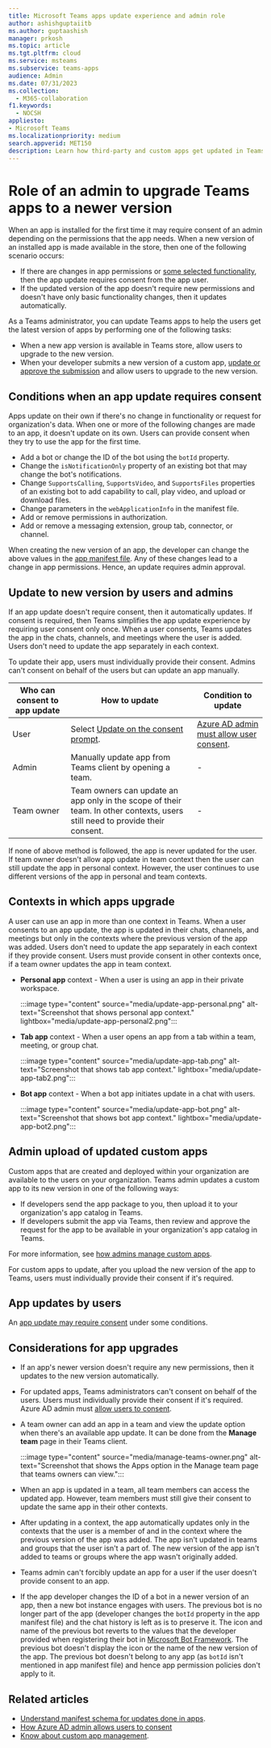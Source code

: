 ```yaml
---
title: Microsoft Teams apps update experience and admin role
author: ashishguptaiitb
ms.author: guptaashish
manager: prkosh
ms.topic: article
ms.tgt.pltfrm: cloud
ms.service: msteams
ms.subservice: teams-apps
audience: Admin
ms.date: 07/31/2023
ms.collection: 
  - M365-collaboration
f1.keywords: 
  - NOCSH
appliesto: 
- Microsoft Teams
ms.localizationpriority: medium
search.appverid: MET150
description: Learn how third-party and custom apps get updated in Teams to a newer version and how admins can control the app updates.
---
```


# Role of an admin to upgrade Teams apps to a newer version

When an app is installed for the first time it may require consent of an admin depending on the permissions that the app needs. When a new version of an installed app is made available in the store, then one of the following scenario occurs:

* If there are changes in app permissions or [some selected functionality](#conditions-when-an-app-update-requires-consent), then the app update requires consent from the app user.
* If the updated version of the app doesn't require new permissions and doesn't have only basic functionality changes, then it updates automatically.

As a Teams administrator, you can update Teams apps to help the users get the latest version of apps by performing one of the following tasks:

* When a new app version is available in Teams store, allow users to upgrade to the new version.
* When your developer submits a new version of a custom app, [update or approve the submission](#admin-upload-of-updated-custom-apps) and allow users to upgrade to the new version.

## Conditions when an app update requires consent

Apps update on their own if there's no change in functionality or request for organization's data. When one or more of the following changes are made to an app, it doesn't update on its own. Users can provide consent when they try to use the app for the first time.

* Add a bot or change the ID of the bot using the `botId` property.
* Change the `isNotificationOnly` property of an existing bot that may change the bot's notifications.
* Change `SupportsCalling`, `SupportsVideo`, and `SupportsFiles` properties of an existing bot to add capability to call, play video, and upload or download files.
* Change parameters in the `webApplicationInfo` in the manifest file.
* Add or remove permissions in authorization.
* Add or remove a messaging extension, group tab, connector, or channel.

When creating the new version of an app, the developer can change the above values in the [app manifest file](/microsoftteams/platform/resources/schema/manifest-schema). Any of these changes lead to a change in app permissions. Hence, an update requires admin approval.

## Update to new version by users and admins

If an app update doesn't require consent, then it automatically updates. If consent is required, then Teams simplifies the app update experience by requiring user consent only once. When a user consents, Teams updates the app in the chats, channels, and meetings where the user is added. Users don't need to update the app separately in each context.

To update their app, users must individually provide their consent. Admins can't consent on behalf of the users but can update an app manually.

| Who can consent to app update | How to update | Condition to update |
|---|---|---|
| User | Select [Update on the consent prompt](#contexts-in-which-apps-upgrade). | [Azure AD admin must allow user consent](/azure/active-directory/manage-apps/configure-user-consent?pivots=portal). |
| Admin | Manually update app from Teams client by opening a team. | - |
| Team owner | Team owners can update an app only in the scope of their team. In other contexts, users still need to provide their consent. | - |

If none of above method is followed, the app is never updated for the user. If team owner doesn't allow app update in team context then the user can still update the app in personal context. However, the user continues to use different versions of the app in personal and team contexts.

## Contexts in which apps upgrade

A user can use an app in more than one context in Teams. When a user consents to an app update, the app is updated in their chats, channels, and meetings but only in the contexts where the previous version of the app was added. Users don't need to update the app separately in each context if they provide consent. Users must provide consent in other contexts once, if a team owner updates the app in team context.

* **Personal app** context - When a user is using an app in their private workspace.

    :::image type="content" source="media/update-app-personal.png" alt-text="Screenshot that shows personal app context." lightbox="media/update-app-personal2.png":::

* **Tab app** context - When a user opens an app from a tab within a team, meeting, or group chat.

    :::image type="content" source="media/update-app-tab.png" alt-text="Screenshot that shows tab app context." lightbox="media/update-app-tab2.png":::

* **Bot app** context - When a bot app initiates update in a chat with users.

    :::image type="content" source="media/update-app-bot.png" alt-text="Screenshot that shows bot app context." lightbox="media/update-app-bot2.png":::

## Admin upload of updated custom apps

Custom apps that are created and deployed within your organization are available to the users on your organization. Teams admin updates a custom app to its new version in one of the following ways:

* If developers send the app package to you, then upload it to your organization's app catalog in Teams.
* If developers submit the app via Teams, then review and approve the request for the app to be available in your organization's app catalog in Teams.

For more information, see [how admins manage custom apps](teams-custom-app-policies-and-settings.md).

For custom apps to update, after you upload the new version of the app to Teams, users must individually provide their consent if it's required.

## App updates by users

An [app update may require consent](#conditions-when-an-app-update-requires-consent) under some conditions. 

## Considerations for app upgrades

* If an app's newer version doesn't require any new permissions, then it updates to the new version automatically.

* For updated apps, Teams administrators can't consent on behalf of the users. Users must individually provide their consent if it's required. Azure AD admin must [allow users to consent](/azure/active-directory/manage-apps/configure-user-consent?pivots=portal).

* A team owner can add an app in a team and view the update option when there's an available app update. It can be done from the **Manage team** page in their Teams client.

   :::image type="content" source="media/manage-teams-owner.png" alt-text="Screenshot that shows the Apps option in the Manage team page that teams owners can view.":::

* When an app is updated in a team, all team members can access the updated app. However, team members must still give their consent to update the same app in their other contexts.

* After updating in a context, the app automatically updates only in the contexts that the user is a member of and in the context where the previous version of the app was added. The app isn't updated in teams and groups that the user isn't a part of. The new version of the app isn't added to teams or groups where the app wasn't originally added.

* Teams admin can't forcibly update an app for a user if the user doesn't provide consent to an app.

* If the app developer changes the ID of a bot in a newer version of an app, then a new bot instance engages with users. The previous bot is no longer part of the app (developer changes the `botId` property in the app manifest file) and the chat history is left as is to preserve it. The icon and name of the previous bot reverts to the values that the developer provided when registering their bot in [Microsoft Bot Framework](https://dev.botframework.com/). The previous bot doesn't display the icon or the name of the new version of the app. The previous bot doesn't belong to any app (as `botId` isn't mentioned in app manifest file) and hence app permission policies don't apply to it.

## Related articles

* [Understand manifest schema for updates done in apps](/microsoftteams/platform/resources/schema/manifest-schema).
* [How Azure AD admin allows users to consent](/azure/active-directory/manage-apps/configure-user-consent?pivots=portal)
* [Know about custom app management](teams-custom-app-policies-and-settings.md).
